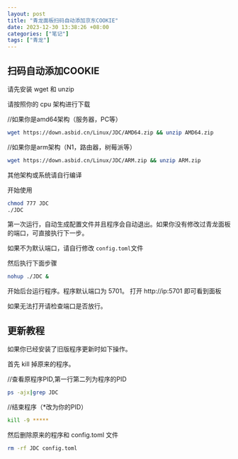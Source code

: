 ```yaml
---
layout: post
title: "青龙面板扫码自动添加京东COOKIE"
date: 2023-12-30 13:38:26 +08:00
categories: ["笔记"]
tags: ["青龙"]
---
```


## 扫码自动添加COOKIE

请先安装 wget 和 unzip

请按照你的 cpu 架构进行下载

//如果你是amd64架构（服务器，PC等）
```bash
wget https://down.asbid.cn/Linux/JDC/AMD64.zip && unzip AMD64.zip
```
//如果你是arm架构（N1，路由器，树莓派等）
```bash
wget https://down.asbid.cn/Linux/JDC/ARM.zip && unzip ARM.zip
```
其他架构或系统请自行编译

开始使用
```bash
chmod 777 JDC
./JDC
```
第一次运行，自动生成配置文件并且程序会自动退出。如果你没有修改过青龙面板的端口，可直接执行下一步。

如果不为默认端口，请自行修改 `config.toml`文件

然后执行下面步骤
```bash
nohup ./JDC &
```
开始后台运行程序。程序默认端口为 5701。
打开 http://ip:5701 即可看到面板

如果无法打开请检查端口是否放行。

## 更新教程
如果你已经安装了旧版程序更新时如下操作。

首先 kill 掉原来的程序。

//查看原程序PID,第一行第二列为程序的PID
```bash
ps -ajx|grep JDC
```
//结束程序（*改为你的PID）
```bash
kill -9 *****
```
然后删除原来的程序和 config.toml 文件
```bash
rm -rf JDC config.toml
```
